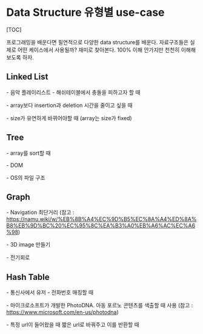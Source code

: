 # Data Structure 유형별 use-case

[TOC]

프로그래밍을 배운다면 필연적으로 다양한 data structure를 배운다. 자료구조들은 실제로 어떤 케이스에서 사용될까? 재미로 찾아본다. 100% 이해 안가지만 천천히 이해해보도록 하자.



## Linked List

\- 음악 플레이리스트
\- 해쉬테이블에서 충돌을 피하고자 할 때

\- array보다 insertion과 deletion 시간을 줄이고 싶을 때

\- size가 유연하게 바뀌어야할 때 (array는 size가 fixed)



## Tree

\- array를 sort할 때

\- DOM

\- OS의 파일 구조



## Graph

\- Navigation 최단거리 (참고 : https://namu.wiki/w/%EB%8B%A4%EC%9D%B5%EC%8A%A4%ED%8A%B8%EB%9D%BC%20%EC%95%8C%EA%B3%A0%EB%A6%AC%EC%A6%98)

\- 3D image 만들기

\- 전기회로 



## Hash Table

\- 통신사에서 유저 - 전화번호 매칭할 때

\- 마이크로소프트가 개발한 PhotoDNA. 아동 포르노 콘텐츠를 색출할 때 사용 (참고 : https://www.microsoft.com/en-us/photodna)

\- 특정 url이 들어왔을 때 짧은 url로 바꿔주고 이를 반환할 때